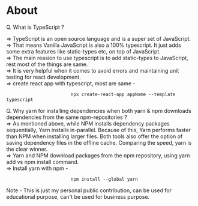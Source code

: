 # About

Q. What is TypeScript ?

=> TypeScript is an open source language and is a super set of JavaScript.  
=> That means Vanilla JavaScript is also a 100% typescript. It just adds some extra features like static-types etc, on top of JavaScript.  
=> The main reasion to use typescript is to add static-types to JavaScript, rest most of the things are same.  
=> It is very helpful when it comes to avoid errors and maintaining unit testing for react development.  
=> create react app with typescript, most are same -

                            npx create-react-app appName --template typescript

Q. Why yarn for installing dependencies when both yarn & npm downloads dependencies from the same npm-repositories ?  
=> As mentioned above, while NPM installs dependency packages sequentially, Yarn installs in-parallel. Because of this, Yarn performs faster than NPM when installing larger files. Both tools also offer the option of saving dependency files in the offline cache. Comparing the speed, yarn is the clear winner.  
=> Yarn and NPM download packages from the npm repository, using yarn add vs npm install command.  
=> Install yarn with npm -

                            npm install --global yarn

Note - This is just my personal public contribution, can be used for educational purpose, can't be used for business purpose.
